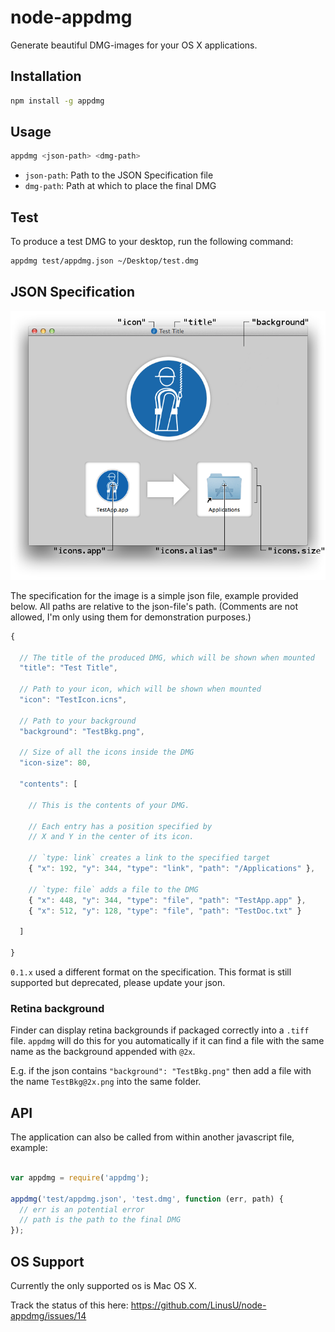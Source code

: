 # node-appdmg

Generate beautiful DMG-images for your OS X applications.

## Installation

```sh
npm install -g appdmg
```

## Usage

```sh
appdmg <json-path> <dmg-path>
```

- `json-path`: Path to the JSON Specification file
- `dmg-path`:  Path at which to place the final DMG

## Test

To produce a test DMG to your desktop, run the following command:

```sh
appdmg test/appdmg.json ~/Desktop/test.dmg
```

## JSON Specification

![Visualization](/help/help.png?raw=true)

The specification for the image is a simple json file, example provided
below. All paths are relative to the json-file's path. (Comments are not
allowed, I'm only using them for demonstration purposes.)

```javascript
{

  // The title of the produced DMG, which will be shown when mounted
  "title": "Test Title",

  // Path to your icon, which will be shown when mounted
  "icon": "TestIcon.icns",

  // Path to your background
  "background": "TestBkg.png",

  // Size of all the icons inside the DMG
  "icon-size": 80,

  "contents": [

    // This is the contents of your DMG.

    // Each entry has a position specified by
    // X and Y in the center of its icon.

    // `type: link` creates a link to the specified target
    { "x": 192, "y": 344, "type": "link", "path": "/Applications" },

    // `type: file` adds a file to the DMG
    { "x": 448, "y": 344, "type": "file", "path": "TestApp.app" },
    { "x": 512, "y": 128, "type": "file", "path": "TestDoc.txt" }

  ]

}
```

`0.1.x` used a different format on the specification. This format is still
supported but deprecated, please update your json.

### Retina background

Finder can display retina backgrounds if packaged correctly into a `.tiff`
file. `appdmg` will do this for you automatically if it can find a file
with the same name as the background appended with `@2x`.

E.g. if the json contains `"background": "TestBkg.png"` then add a file
with the name `TestBkg@2x.png` into the same folder.

## API

The application can also be called from within
another javascript file, example:

```javascript

var appdmg = require('appdmg');

appdmg('test/appdmg.json', 'test.dmg', function (err, path) {
  // err is an potential error
  // path is the path to the final DMG
});

```

## OS Support

Currently the only supported os is Mac OS X.

Track the status of this here: https://github.com/LinusU/node-appdmg/issues/14

